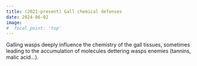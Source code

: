 ```yaml
---
title: (2021-present) Gall chemical defenses
date: 2024-06-02
image:
#  focal_point: 'top'
---
```


Galling wasps deeply influence the chemistry of the gall tissues, sometimes leading to the accumulation of molecules dettering wasps enemies (tannins, malic acid...).

<!--more-->


